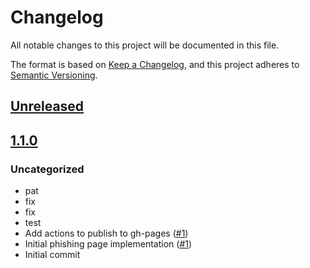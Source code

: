 # Changelog
All notable changes to this project will be documented in this file.

The format is based on [Keep a Changelog](https://keepachangelog.com/en/1.0.0/),
and this project adheres to [Semantic Versioning](https://semver.org/spec/v2.0.0.html).

## [Unreleased]

## [1.1.0]
### Uncategorized
- pat
- fix
- fix
- test
- Add actions to publish to gh-pages ([#1](https://github.com/Gudahtt/test-action/pull/1))
- Initial phishing page implementation ([#1](https://github.com/Gudahtt/test-action/pull/1))
- Initial commit

[Unreleased]: https://github.com/Gudahtt/test-action/compare/v1.1.0...HEAD
[1.1.0]: https://github.com/Gudahtt/test-action/releases/tag/v1.1.0
